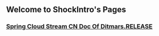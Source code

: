 ## Welcome to ShockIntro's Pages

### [Spring Cloud Stream CN Doc Of Ditmars.RELEASE](https://github.com/shockintro/shockintro.github.io/blob/master/spring-cloud-stream-doc-cn.md) ###

